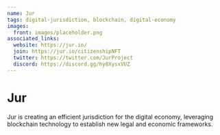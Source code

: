 ```yaml
---
name: Jur
tags: digital-jurisdiction, blockchain, digital-economy
images:
  front: images/placeholder.png
associated_links:
  website: https://jur.io/
  join: https://jur.io/citizenshipNFT
  twitter: https://twitter.com/JurProject
  discord: https://discord.gg/hy8XysxVUZ
---
```


# Jur

Jur is creating an efficient jurisdiction for the digital economy, leveraging blockchain technology to establish new legal and economic frameworks.